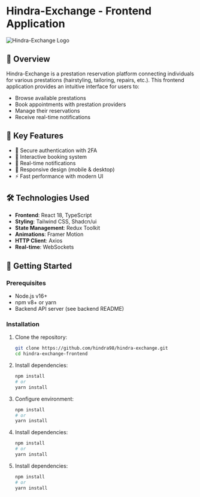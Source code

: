 # Hindra-Exchange - Frontend Application

![Hindra-Exchange Logo](public/assets/images/logo_blue.png)

## 📌 Overview

Hindra-Exchange is a prestation reservation platform connecting individuals for various prestations (hairstyling, tailoring, repairs, etc.). This frontend application provides an intuitive interface for users to:

- Browse available prestations
- Book appointments with prestation providers
- Manage their reservations
- Receive real-time notifications

## 🚀 Key Features

- 🔐 Secure authentication with 2FA
- 📅 Interactive booking system
- 🔔 Real-time notifications
- 📱 Responsive design (mobile & desktop)
- ⚡ Fast performance with modern UI

## 🛠 Technologies Used

- **Frontend**: React 18, TypeScript
- **Styling**: Tailwind CSS, Shadcn/ui
- **State Management**: Redux Toolkit
- **Animations**: Framer Motion
- **HTTP Client**: Axios
- **Real-time**: WebSockets

## 🏁 Getting Started

### Prerequisites

- Node.js v16+
- npm v8+ or yarn
- Backend API server (see backend README)

### Installation

1. Clone the repository:
   ```bash
   git clone https://github.com/hindra98/hindra-exchange.git
   cd hindra-exchange-frontend

2. Install dependencies:
   ```bash
   npm install
   # or
   yarn install

3. Configure environment:
   ```bash
   npm install
   # or
   yarn install

4. Install dependencies:
   ```bash
   npm install
   # or
   yarn install

5. Install dependencies:
   ```bash
   npm install
   # or
   yarn install

